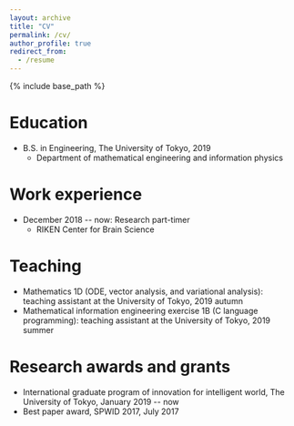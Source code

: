```yaml
---
layout: archive
title: "CV"
permalink: /cv/
author_profile: true
redirect_from:
  - /resume
---
```


{% include base_path %}

Education
======
* B.S. in Engineering, The University of Tokyo, 2019
  * Department of mathematical engineering and information physics
<!-- * M.S. in Engineering, The University of Tokyo, 2021 (expected) -->
<!-- * Ph.D in Engineering, The Univeristy of Tokyo, 2024 (expected) -->

Work experience
======
* December 2018 -- now: Research part-timer
  * RIKEN Center for Brain Science

<!--
Computer skills
======
* C/C++
* Python
* MATLAB
-->
  
Teaching
======
* Mathematics 1D (ODE, vector analysis, and variational analysis): teaching assistant at the University of Tokyo, 2019 autumn
* Mathematical information engineering exercise 1B (C language programming): teaching assistant at the University of Tokyo, 2019 summer

Research awards and grants
======
* International graduate program of innovation for intelligent world, The University of Tokyo, January 2019 -- now
* Best paper award, SPWID 2017, July 2017
